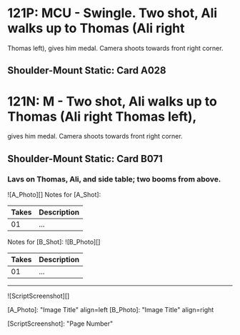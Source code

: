 # 121P: MCU - Swingle. Two shot, Ali walks up to Thomas (Ali rightThomas left), gives him medal. Camera shoots towards frontright corner.
## Shoulder-Mount Static: Card A028

# 121N: M - Two shot, Ali walks up to Thomas (Ali right Thomas left),
gives him medal. Camera shoots towards front right corner.
## Shoulder-Mount Static: Card B071

### Lavs on Thomas, Ali, and side table; two booms from above.

![A_Photo][]
Notes for [A_Shot]: 

| Takes | Description |
|:---|:----|
| 01 | ... |

Notes for [B_Shot]: 
![B_Photo][]

| Takes | Description |
|:---|:----|
| 01 | ... |

----

![ScriptScreenshot][]


[A_Photo]:  "Image Title" align=left
[B_Photo]:  "Image Title" align=right

[ScriptScreenshot]: "Page Number"